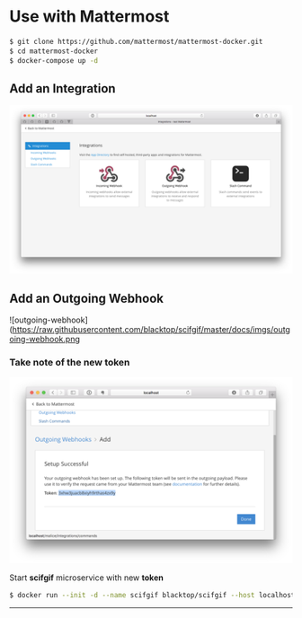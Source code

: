 Use with Mattermost
===================

```sh
$ git clone https://github.com/mattermost/mattermost-docker.git
$ cd mattermost-docker
$ docker-compose up -d
```

Add an Integration
------------------

![add-integration](https://raw.githubusercontent.com/blacktop/scifgif/master/docs/imgs/add-integration.png)

Add an Outgoing Webhook
-----------------------

![outgoing-webhook](https://raw.githubusercontent.com/blacktop/scifgif/master/docs/imgs/outgoing-webhook.png

### Take note of the new **token**

![webhook-token](https://raw.githubusercontent.com/blacktop/scifgif/master/docs/imgs/webhook-token.png)

Start **scifgif** microservice with new **token**

```sh
$ docker run --init -d --name scifgif blacktop/scifgif --host localhost --token sdqg4tm6jiy1zceyt6p7i8i6jr
```

---
